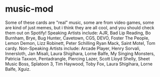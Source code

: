 # music-mod
Some of these cards are "real" music, some are from video games, some are kind of just memes, but i think they are all cool, and you should check them out on Spotify!
Speaking Artists include: AJR, Bad Lip Reading, Bo Burnham, Brye, Bug Hunter, Cavetown, CG5, DEVO, Foster The People, Lemon Demon, Lizz Robinett, Peter Schilling Ryan Mack, Saint Motel, Tom cardy.
Non-Speaking Artists include: Arcade Player, Henry Sorvali, Innersloth, Jan Misali, Laura Shigihara, Lorne Balfe, My Singing Monsters, Patricia Taxxon, Pentadrangle, Piercing Lazer,
Scott Lloyd Shelly, Sheet Music Boss, Splatoon 3, Tim Haywood, Toby Fox, Laura Shigihara, Lorne Balfe, Xguiz.
